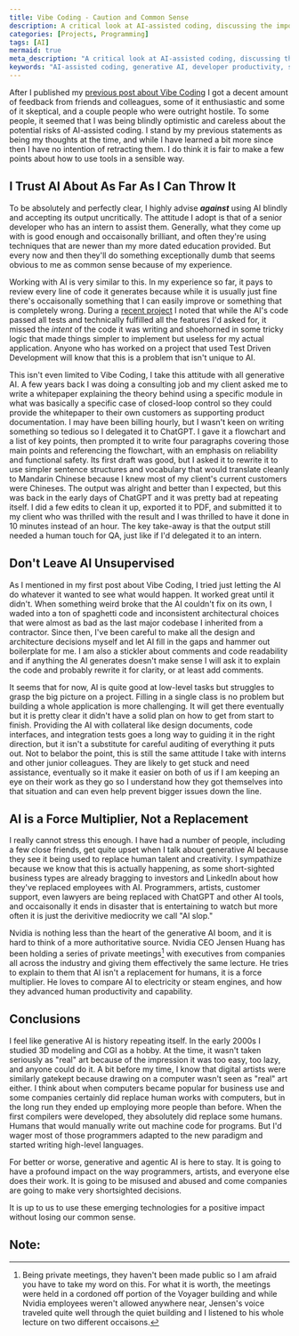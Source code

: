 ```yaml
---
title: Vibe Coding - Caution and Common Sense
description: A critical look at AI-assisted coding, discussing the importance of human oversight, common pitfalls, and how AI can enhance but not replace developer productivity.
categories: [Projects, Programming]
tags: [AI]
mermaid: true
meta_description: "A critical look at AI-assisted coding, discussing the importance of human oversight, common pitfalls, and how AI can enhance but not replace developer productivity."
keywords: "AI-assisted coding, generative AI, developer productivity, software development, AI risks, code quality, human oversight, Vibe Coding, programming best practices, AI tools, technology trends"
---
```


After I published my [previous post about Vibe Coding](https://stevengann.com/posts/Vibe-Coding/) I got a decent amount of feedback from friends and colleagues, some of it enthusiastic and some of it skeptical, and a couple people who were outright hostile. To some people, it seemed that I was being blindly optimistic and careless about the potential risks of AI-assisted coding. I stand by my previous statements as being my thoughts at the time, and while I have learned a bit more since then I have no intention of retracting them. I do think it is fair to make a few points about how to use tools in a sensible way.

## I Trust AI About As Far As I Can Throw It

To be absolutely and perfectly clear, I highly advise _**against**_ using AI blindly and accepting its output uncritically. The attitude I adopt is that of a senior developer who has an intern to assist them. Generally, what they come up with is good enough and occaisonally brilliant, and often they're using techniques that are newer than my more dated education provided. But every now and then they'll do something exceptionally dumb that seems obvious to me as common sense because of my experience.

Working with AI is very similar to this. In my experience so far, it pays to review every line of code it generates because while it is usually just fine there's occaisonally something that I can easily improve or something that is completely wrong. During a [recent project](https://stevengann.com/posts/Robot/) I noted that while the AI's code passed all tests and technically fulfilled all the features I'd asked for, it missed the _intent_ of the code it was writing and shoehorned in some tricky logic that made things simpler to implement but useless for my actual application. Anyone who has worked on a project that used Test Driven Development will know that this is a problem that isn't unique to AI.

This isn't even limited to Vibe Coding, I take this attitude with all generative AI. A few years back I was doing a consulting job and my client asked me to write a whitepaper explaining the theory behind using a specific module in what was basically a specific case of closed-loop control so they could provide the whitepaper to their own customers as supporting product documentation. I may have been billing hourly, but I wasn't keen on writing something so tedious so I delegated it to ChatGPT. I gave it a flowchart and a list of key points, then prompted it to write four paragraphs covering those main points and referencing the flowchart, with an emphasis on reliability and functional safety. Its first draft was good, but I asked it to rewrite it to use simpler sentence structures and vocabulary that would translate cleanly to Mandarin Chinese because I knew most of my client's current customers were Chineses. The output was alright and better than I expected, but this was back in the early days of ChatGPT and it was pretty bad at repeating itself. I did a few edits to clean it up, exported it to PDF, and submitted it to my client who was thrilled with the result and I was thrilled to have it done in 10 minutes instead of an hour. The key take-away is that the output still needed a human touch for QA, just like if I'd delegated it to an intern.

## Don't Leave AI Unsupervised

As I mentioned in my first post about Vibe Coding, I tried just letting the AI do whatever it wanted to see what would happen. It worked great until it didn't. When something weird broke that the AI couldn't fix on its own, I waded into a ton of spaghetti code and inconsistent architectural choices that were almost as bad as the last major codebase I inherited from a contractor. Since then, I've been careful to make all the design and architecture decisions myself and let AI fill in the gaps and hammer out boilerplate for me. I am also a stickler about comments and code readability and if anything the AI generates doesn't make sense I will ask it to explain the code and probably rewrite it for clarity, or at least add comments.

It seems that for now, AI is quite good at low-level tasks but struggles to grasp the big picture on a project. Filling in a single class is no problem but building a whole application is more challenging. It will get there eventually but it is pretty clear it didn't have a solid plan on how to get from start to finish. Providing the AI with collateral like design documents, code interfaces, and integration tests goes a long way to guiding it in the right direction, but it isn't a substitute for careful auditing of everything it puts out. Not to belabor the point, this is still the same attitude I take with interns and other junior colleagues. They are likely to get stuck and need assistance, eventually so it make it easier on both of us if I am keeping an eye on their work as they go so I understand how they got themselves into that situation and can even help prevent bigger issues down the line.

## AI is a Force Multiplier, Not a Replacement

I really cannot stress this enough. I have had a number of people, including a few close friends, get quite upset when I talk about generative AI because they see it being used to replace human talent and creativity. I sympathize because we know that this is actually happening, as some short-sighted business types are already bragging to investors and LinkedIn about how they've replaced employees with AI. Programmers, artists, customer support, even lawyers are being replaced with ChatGPT and other AI tools, and occaisonally it ends in disaster that is entertaining to watch but more often it is just the derivitive mediocrity we call "AI slop."

Nvidia is nothing less than the heart of the generative AI boom, and it is hard to think of a more authoritative source. Nvidia CEO Jensen Huang has been holding a series of private meetings[^footnote] with executives from companies all across the industry and giving them effectively the same lecture. He tries to explain to them that AI isn't a replacement for humans, it is a force multiplier. He loves to compare AI to electricity or steam engines, and how they advanced human productivity and capability. 

## Conclusions

I feel like generative AI is history repeating itself. In the early 2000s I studied 3D modeling and CGI as a hobby. At the time, it wasn't taken seriously as "real" art because of the impression it was too easy, too lazy, and anyone could do it. A bit before my time, I know that digital artists were similarly gatekept because drawing on a computer wasn't seen as "real" art either. I think about when computers became popular for business use and some companies certainly did replace human works with computers, but in the long run they ended up employing more people than before. When the first compilers were developed, they absolutely did replace some humans. Humans that would manually write out machine code for programs. But I'd wager most of those programmers adapted to the new paradigm and started writing high-level languages.

For better or worse, generative and agentic AI is here to stay. It is going to have a profound impact on the way programmers, artists, and everyone else does their work. It is going to be misused and abused and come companies are going to make very shortsighted decisions.

It is up to us to use these emerging technologies for a positive impact without losing our common sense.

## Note:

[^footnote]: Being private meetings, they haven't been made public so I am afraid you have to take my word on this. For what it is worth, the meetings were held in a cordoned off portion of the Voyager building and while Nvidia employees weren't allowed anywhere near, Jensen's voice traveled quite well through the quiet building and I listened to his whole lecture on two different occaisons.
